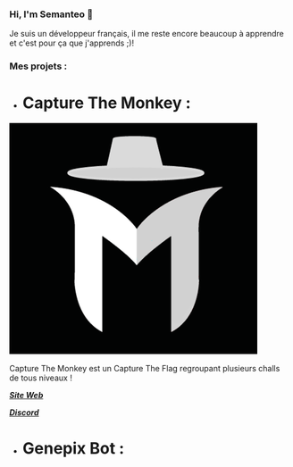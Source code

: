 ### Hi, I'm Semanteo 👋

Je suis un développeur français, il me reste encore beaucoup à apprendre et c'est pour ça que j'apprends ;)!

### Mes projets :

- # Capture The Monkey : 

![Logo](/logo_discord.png)

Capture The Monkey est un Capture The Flag regroupant plusieurs challs de tous niveaux !

[**_Site Web_**](https://www.capture-the-monkey.tech/)

[**_Discord_**](https://discord.com/invite/jHZvGq4fgp)

- # Genepix Bot :

